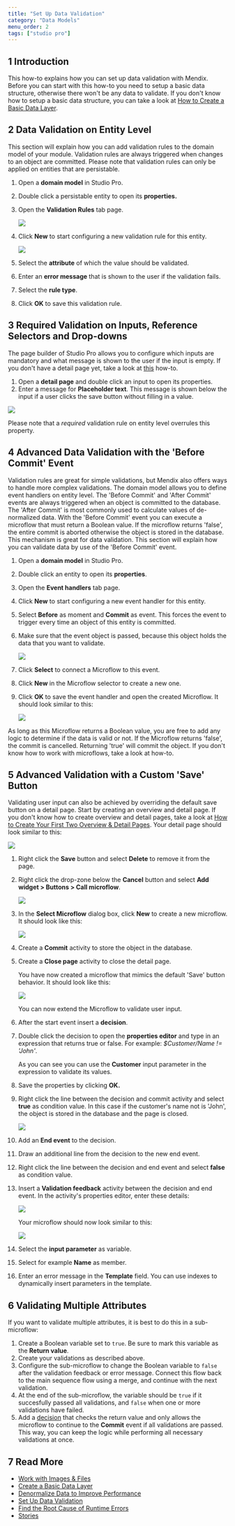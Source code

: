 ```yaml
---
title: "Set Up Data Validation"
category: "Data Models"
menu_order: 2
tags: ["studio pro"]
---
```


## 1 Introduction

This how-to explains how you can set up data validation with Mendix. Before you can start with this how-to you need to setup a basic data structure, otherwise there won't be any data to validate. If you don't know how to setup a basic data structure, you can take a look at [How to Create a Basic Data Layer](create-a-basic-data-layer).

## 2 Data Validation on Entity Level

This section will explain how you can add validation rules to the domain model of your module. Validation rules are always triggered when changes to an object are committed. Please note that validation rules can only be applied on entities that are persistable.

1.  Open a **domain model** in Studio Pro.
2.  Double click a persistable entity to open its **properties.**
3.  Open the **Validation Rules** tab page.

    ![](attachments/18448742/18582149.png)

4.  Click **New** to start configuring a new validation rule for this entity.

    ![](attachments/18448742/18582148.png)

5.  Select the **attribute** of which the value should be validated.
6.  Enter an **error message** that is shown to the user if the validation fails.
7.  Select the **rule type**.
8.  Click **OK** to save this validation rule.

## 3 Required Validation on Inputs, Reference Selectors and Drop-downs

The page builder of Studio Pro allows you to configure which inputs are mandatory and what message is shown to the user if the input is empty. If you don't have a detail page yet, take a look at [this](/howto/front-end/create-your-first-two-overview-and-detail-pages) how-to.

1.  Open a **detail page** and double click an input to open its properties.
2.  Enter a message for **Placeholder text**. This message is shown below the input if a user clicks the save button without filling in a value.

![](attachments/18448742/18582144.png)

Please note that a _required_ validation rule on entity level overrules this property.

## 4 Advanced Data Validation with the 'Before Commit' Event

Validation rules are great for simple validations, but Mendix also offers ways to handle more complex validations. The domain model allows you to define event handlers on entity level. The 'Before Commit' and 'After Commit' events are always triggered when an object is committed to the database. The 'After Commit' is most commonly used to calculate values of de-normalized data. With the 'Before Commit' event you can execute a microflow that must return a Boolean value. If the microflow returns 'false', the entire commit is aborted otherwise the object is stored in the database. This mechanism is great for data validation. This section will explain how you can validate data by use of the 'Before Commit' event.

1.  Open a **domain model** in Studio Pro.
2.  Double click an entity to open its **properties**.
3.  Open the **Event handlers** tab page.
4.  Click **New** to start configuring a new event handler for this entity.
5.  Select **Before** as moment and **Commit** as event. This forces the event to trigger every time an object of this entity is committed.
6.  Make sure that the event object is passed, because this object holds the data that you want to validate.

    ![](attachments/18448742/18582146.png)

7.  Click **Select** to connect a Microflow to this event.
8.  Click **New** in the Microflow selector to create a new one.
9.  Click **OK** to save the event handler and open the created Microflow. It should look similar to this:

    ![](attachments/18448742/18582145.png)

As long as this Microflow returns a Boolean value, you are free to add any logic to determine if the data is valid or not. If the Microflow returns 'false', the commit is cancelled. Returning 'true' will commit the object. If you don't know how to work with microflows, take a look at how-to.

## 5 Advanced Validation with a Custom 'Save' Button

Validating user input can also be achieved by overriding the default save button on a detail page. Start by creating an overview and detail page. If you don't know how to create overview and detail pages, take a look at [How to Create Your First Two Overview & Detail Pages](/howto/front-end/create-your-first-two-overview-and-detail-pages). Your detail page should look similar to this:

![](attachments/18448742/18582143.png)

1.  Right click the **Save** button and select **Delete** to remove it from the page.
2.  Right click the drop-zone below the **Cancel** button and select **Add widget > Buttons > Call microflow**.

    ![](attachments/18448742/18582142.png)

3.  In the **Select Microflow** dialog box, click **New** to create a new microflow. It should look like this:

    ![](attachments/18448742/18582141.png)

4.  Create a **Commit** activity to store the object in the database.
5.  Create a **Close page** activity to close the detail page.

    You have now created a microflow that mimics the default 'Save' button behavior. It should look like this:
    
    ![](attachments/18448742/18582140.png)

    You can now extend the Microflow to validate user input.
6.  After the start event insert a **decision**.
7.  Double click the decision to open the **properties editor** and type in an expression that returns true or false. For example: _$Customer/Name != 'John'_.

    As you can see you can use the **Customer** input parameter in the expression to validate its values.
8. Save the properties by clicking **OK.**
9. Right click the line between the decision and commit activity and select **true** as condition value. In this case if the customer's name not is 'John', the object is stored in the database and the page is closed.

    ![](attachments/18448742/18582139.png)

10. Add an **End event** to the decision.
11. Draw an additional line from the decision to the new end event.
12. Right click the line between the decision and end event and select **false** as condition value.
13. Insert a **Validation feedback** activity between the decision and end event. In the activity's properties editor, enter these details:

    ![](attachments/18448742/18582137.png)

    Your microflow should now look similar to this:

    ![](attachments/18448742/18582138.png)

14. Select the **input parameter** as variable.
15. Select for example **Name** as member.
16. Enter an error message in the **Template** field. You can use indexes to dynamically insert parameters in the template.

## 6 Validating Multiple Attributes

If you want to validate multiple attributes, it is best to do this in a sub-microflow:

1. Create a Boolean variable set to `true`. Be sure to mark this variable as the **Return value**.
2. Create your validations as described above.
3. Configure the sub-microflow to change the Boolean variable to `false` after the validation feedback or error message. Connect this flow back to the main sequence flow using a merge, and continue with the next validation.
4. At the end of the sub-microflow, the variable should be `true` if it succesfully passed all validations, and `false` when one or more validations have failed. 
5. Add a [decision](/refguide/decision) that checks the return value and only allows the microflow to continue to the **Commit** event if all validations are passed. This way, you can keep the logic while performing all necessary validations at once.

## 7 Read More

* [Work with Images & Files](working-with-images-and-files)
* [Create a Basic Data Layer](create-a-basic-data-layer)
* [Denormalize Data to Improve Performance](denormalize-data-to-improve-performance)
* [Set Up Data Validation](setting-up-data-validation)
* [Find the Root Cause of Runtime Errors](/howto/monitoring-troubleshooting/finding-the-root-cause-of-runtime-errors)
* [Stories](/developerportal/collaborate/stories)
